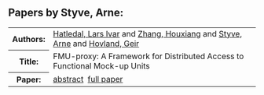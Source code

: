 <h2>Papers by Styve, Arne:</h2>
<!-- Begin papers -->
<table>
<tr><th>Authors:</th><td>
<a href="../authors/author_091.html">Hatledal, Lars Ivar</a> and 
<a href="../authors/author_262.html">Zhang, Houxiang</a> and 
<a href="../authors/author_232.html">Styve, Arne</a> and 
<a href="../authors/author_107.html">Hovland, Geir</a>
</td></tr>
<tr><th>Title:  </th><td>FMU-proxy: A Framework for Distributed Access to Functional Mock-up Units</td></tr>
<tr><th>Paper:  </th><td><a href="../abstracts/Modelica2019abstract1C2.pdf">abstract</a>&nbsp;&nbsp;<a href="../papers/Modelica2019paper1C2.pdf">full paper</a></td></tr>
</table>
<br>
<!-- End papers -->